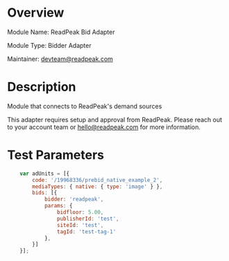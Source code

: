 # Overview

Module Name: ReadPeak Bid Adapter

Module Type: Bidder Adapter

Maintainer: devteam@readpeak.com

# Description

Module that connects to ReadPeak's demand sources

This adapter requires setup and approval from ReadPeak.
Please reach out to your account team or hello@readpeak.com for more information.

# Test Parameters
```javascript
    var adUnits = [{
        code: '/19968336/prebid_native_example_2',
        mediaTypes: { native: { type: 'image' } },
        bids: [{
            bidder: 'readpeak',
            params: {
                bidfloor: 5.00,
                publisherId: 'test',
                siteId: 'test',
                tagId: 'test-tag-1'
            },
        }]
    }];
```
